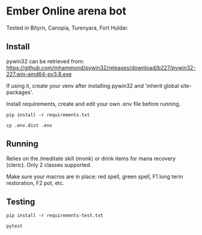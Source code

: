 # Ember Online arena bot
Tested in Bityrn, Canopia, Turenyara, Fort Huldar.

## Install

pywin32 can be retrieved from:
https://github.com/mhammond/pywin32/releases/download/b227/pywin32-227.win-amd64-py3.8.exe

If using it, create your venv after installing pywin32 and 'inherit global site-packages'.

Install requirements, create and edit your own .env file before running.

`pip install -r requirements.txt`

`cp .env.dist .env`

## Running

Relies on the /meditate skill (monk) or drink items for mana recovery (cleric). Only 2 classes supported.

Make sure your macros are in place: red spell, green spell, F1 long term restoration, F2 pot, etc.

## Testing
`pip install -r requirements-test.txt`

`pytest`
